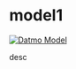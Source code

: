 # model1

[![Datmo Model](https://datmo.com/datmoqa/model1/badge.svg)](https://datmo.com/datmoqa/model1)


desc
